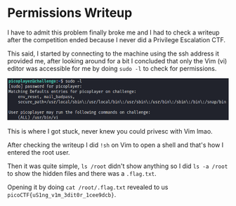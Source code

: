 # Permissions Writeup

I have to admit this problem finally broke me and I had to check a writeup after the competition ended because I never did a Privilege Escalation CTF.

This said, I started by connecting to the machine using the ssh address it provided me, after looking around for a bit I concluded that only the Vim (vi) editor was accessible for me by doing `sudo -l` to check for permissions.

![image info](./Images/sudol)

This is where I got stuck, never knew you could privesc with Vim lmao.

After checking the writeup I did `!sh` on Vim to open a shell and that's how I entered the root user.

Then it was quite simple, `ls /root` didn't show anything so I did `ls -a /root` to show the hidden files and there was a `.flag.txt`.

Opening it by doing `cat /root/.flag.txt` revealed to us `picoCTF{uS1ng_v1m_3dit0r_1cee9dcb}`.